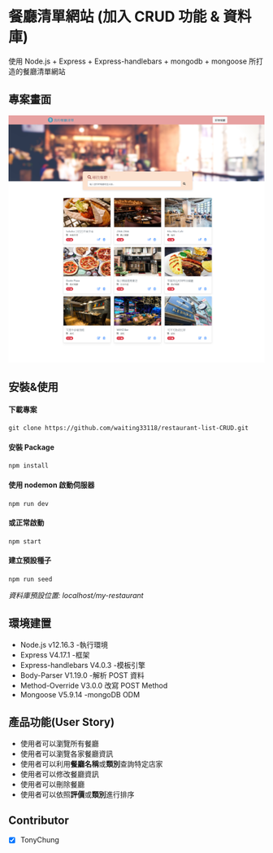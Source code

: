 # 餐廳清單網站 (加入 CRUD 功能 & 資料庫)

使用 Node.js + Express + Express-handlebars + mongodb + mongoose 所打造的餐廳清單網站

## 專案畫面

![專案畫面](/public/images/餐廳預覽圖.png)

## 安裝&使用

#### 下載專案

```
git clone https://github.com/waiting33118/restaurant-list-CRUD.git
```

#### 安裝 Package

```
npm install
```

#### 使用 nodemon 啟動伺服器

```
npm run dev
```

#### 或正常啟動

```
npm start
```

#### 建立預設種子

```
npm run seed
```

_資料庫預設位置: localhost/my-restaurant_

## 環境建置

- Node.js v12.16.3 -執行環境
- Express V4.17.1 -框架
- Express-handlebars V4.0.3 -模板引擎
- Body-Parser V1.19.0 -解析 POST 資料
- Method-Override V3.0.0 改寫 POST Method
- Mongoose V5.9.14 -mongoDB ODM

## 產品功能(User Story)

- 使用者可以瀏覽所有餐廳
- 使用者可以瀏覽各家餐廳資訊
- 使用者可以利用**餐廳名稱**或**類別**查詢特定店家
- 使用者可以修改餐廳資訊
- 使用者可以刪除餐廳
- 使用者可以依照**評價**或**類別**進行排序

## Contributor

- [x] TonyChung
